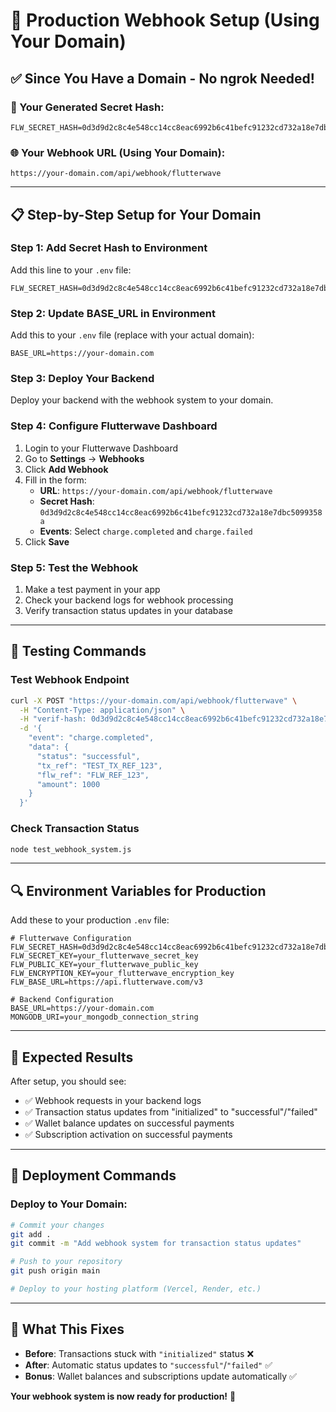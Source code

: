 # 🚀 Production Webhook Setup (Using Your Domain)

## ✅ **Since You Have a Domain - No ngrok Needed!**

### **🔑 Your Generated Secret Hash:**
```
FLW_SECRET_HASH=0d3d9d2c8c4e548cc14cc8eac6992b6c41befc91232cd732a18e7dbc5099358a
```

### **🌐 Your Webhook URL (Using Your Domain):**
```
https://your-domain.com/api/webhook/flutterwave
```

---

## 📋 **Step-by-Step Setup for Your Domain**

### **Step 1: Add Secret Hash to Environment**
Add this line to your `.env` file:
```env
FLW_SECRET_HASH=0d3d9d2c8c4e548cc14cc8eac6992b6c41befc91232cd732a18e7dbc5099358a
```

### **Step 2: Update BASE_URL in Environment**
Add this to your `.env` file (replace with your actual domain):
```env
BASE_URL=https://your-domain.com
```

### **Step 3: Deploy Your Backend**
Deploy your backend with the webhook system to your domain.

### **Step 4: Configure Flutterwave Dashboard**
1. Login to your Flutterwave Dashboard
2. Go to **Settings** → **Webhooks**
3. Click **Add Webhook**
4. Fill in the form:
   - **URL**: `https://your-domain.com/api/webhook/flutterwave`
   - **Secret Hash**: `0d3d9d2c8c4e548cc14cc8eac6992b6c41befc91232cd732a18e7dbc5099358a`
   - **Events**: Select `charge.completed` and `charge.failed`
5. Click **Save**

### **Step 5: Test the Webhook**
1. Make a test payment in your app
2. Check your backend logs for webhook processing
3. Verify transaction status updates in your database

---

## 🧪 **Testing Commands**

### **Test Webhook Endpoint**
```bash
curl -X POST "https://your-domain.com/api/webhook/flutterwave" \
  -H "Content-Type: application/json" \
  -H "verif-hash: 0d3d9d2c8c4e548cc14cc8eac6992b6c41befc91232cd732a18e7dbc5099358a" \
  -d '{
    "event": "charge.completed",
    "data": {
      "status": "successful",
      "tx_ref": "TEST_TX_REF_123",
      "flw_ref": "FLW_REF_123",
      "amount": 1000
    }
  }'
```

### **Check Transaction Status**
```bash
node test_webhook_system.js
```

---

## 🔍 **Environment Variables for Production**

Add these to your production `.env` file:
```env
# Flutterwave Configuration
FLW_SECRET_HASH=0d3d9d2c8c4e548cc14cc8eac6992b6c41befc91232cd732a18e7dbc5099358a
FLW_SECRET_KEY=your_flutterwave_secret_key
FLW_PUBLIC_KEY=your_flutterwave_public_key
FLW_ENCRYPTION_KEY=your_flutterwave_encryption_key
FLW_BASE_URL=https://api.flutterwave.com/v3

# Backend Configuration
BASE_URL=https://your-domain.com
MONGODB_URI=your_mongodb_connection_string
```

---

## 🎯 **Expected Results**

After setup, you should see:
- ✅ Webhook requests in your backend logs
- ✅ Transaction status updates from "initialized" to "successful"/"failed"
- ✅ Wallet balance updates on successful payments
- ✅ Subscription activation on successful payments

---

## 🚀 **Deployment Commands**

### **Deploy to Your Domain:**
```bash
# Commit your changes
git add .
git commit -m "Add webhook system for transaction status updates"

# Push to your repository
git push origin main

# Deploy to your hosting platform (Vercel, Render, etc.)
```

---

## 📱 **What This Fixes**

- **Before**: Transactions stuck with `"initialized"` status ❌
- **After**: Automatic status updates to `"successful"`/`"failed"` ✅
- **Bonus**: Wallet balances and subscriptions update automatically ✅

**Your webhook system is now ready for production!** 🚀
